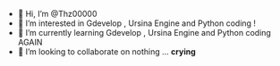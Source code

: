 - 👋 Hi, I’m @Thz00000
- 👀 I’m interested in Gdevelop , Ursina Engine and Python coding !
- 🌱 I’m currently learning Gdevelop , Ursina Engine and Python coding AGAIN
- 💞️ I’m looking to collaborate on nothing ... ****crying****

<!---
Thz00000/Thz00000 is a ✨ special ✨ repository because its `README.md` (this file) appears on your GitHub profile.
You can click the Preview link to take a look at your changes.
--->



